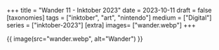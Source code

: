 +++
title = "Wander 11 - Inktober 2023"
date = 2023-10-11
draft =  false
[taxonomies]
tags = ["inktober", "art", "nintendo"]
medium = ["Digital"]
series = ["inktober-2023"]
[extra]
images= ["wander.webp"]
+++

{{ image(src="wander.webp", alt="Wander") }}
